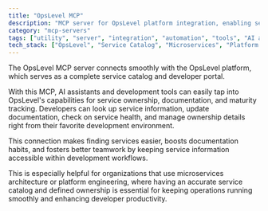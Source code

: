 ```yaml
---
title: "OpsLevel MCP"
description: "MCP server for OpsLevel platform integration, enabling service catalog and developer portal management."
category: "mcp-servers"
tags: ["utility", "server", "integration", "automation", "tools", "AI assistants", "service ownership", "documentation", "maturity tracking", "microservices architecture", "platform engineering"]
tech_stack: ["OpsLevel", "Service Catalog", "Microservices", "Platform Engineering", "Developer Portal", "AI tools"]
---
```


The OpsLevel MCP server connects smoothly with the OpsLevel platform, which serves as a complete service catalog and developer portal.

With this MCP, AI assistants and development tools can easily tap into OpsLevel's capabilities for service ownership, documentation, and maturity tracking. Developers can look up service information, update documentation, check on service health, and manage ownership details right from their favorite development environment.

This connection makes finding services easier, boosts documentation habits, and fosters better teamwork by keeping service information accessible within development workflows. 

This is especially helpful for organizations that use microservices architecture or platform engineering, where having an accurate service catalog and defined ownership is essential for keeping operations running smoothly and enhancing developer productivity.